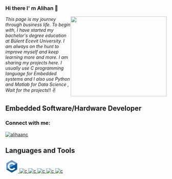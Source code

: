 ### Hi there  I' m Alihan 👻 

<img src ="https://media.giphy.com/media/3oFzmkkwfOGlzZ0gxi/giphy.gif" align="right" width="300" height="250">

*This page is my journey through business life. To begin with, I have started my bachelor's degree education at Bülent Ecevit University. I am always on the hunt to improve myself and keep learning more and more.  I am sharing my projects here. I usually use C programming language for Embedded systems and I also use Python and
Matlab for Data Science , Wait for the projects*!! ✌️


## Embedded Software/Hardware Developer 




<h3 align="left">Connect with me:</h3>
<p align="left">
<a href="https://www.linkedin.com/in/alihan-%C3%A7oban-71a832202/" target="blank"><img align="center" src="https://raw.githubusercontent.com/rahuldkjain/github-profile-readme-generator/master/src/images/icons/Social/linked-in-alt.svg" alt="alihaanc" height="30" width="40" /></a>




## Languages and Tools

<a href="https://www.cprogramming.com/" rel="nofollow"> <img src="https://raw.githubusercontent.com/devicons/devicon/master/icons/c/c-original.svg" alt="c" width="40" height="40" style="max-width: 100%;"><a href="https://isocpp.org/home/terms-of-use" rel="nofollow"> <img src="https://raw.githubusercontent.com/isocpp/logos/master/cpp_logo.png" alt="c" width="40" height="40" style="max-width: 100%;"></a><a href="https://www.python.org/" rel="nofollow"> <img src="https://user-images.githubusercontent.com/93796314/208193773-3ad5bd03-c470-4452-9d56-4c9c8f5b8954.png" alt="c" width="40" height="40" style="max-width: 100%;"> </a></a><a href="https://www.mathworks.com/products/matlab.html" rel="nofollow"> <img src="https://user-images.githubusercontent.com/93796314/208193945-6f119cfb-46e5-47fb-882c-4175b03ac30f.png" alt="c" width="40" height="40" style="max-width: 100%;"> </a></a></a><a href="https://git-scm.com/" rel="nofollow"> <img src="https://user-images.githubusercontent.com/93796314/208194263-3e24ebf3-549b-4937-921e-64ea0c68400e.png" alt="c" width="40" height="40" style="max-width: 100%;"> </a><a href="https://www.kicad.org/" rel="nofollow"> <img src="https://user-images.githubusercontent.com/93796314/208251823-86d5cb85-328a-4e63-a948-708611084228.svg" alt="c" width="40" height="40" style="max-width: 100%;"> </a>






